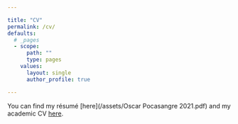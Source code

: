 ```yaml
---

title: "CV"
permalink: /cv/
defaults:
  # _pages
  - scope:
      path: ""
      type: pages
    values:
      layout: single
      author_profile: true

---
```


You can find my résumé [here](/assets/Oscar Pocasangre 2021.pdf) and my academic CV [here](/assets/Pocasangre2021.pdf). 
